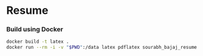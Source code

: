 # Resume

### Build using Docker

```sh
docker build -t latex .
docker run --rm -i -v "$PWD":/data latex pdflatex sourabh_bajaj_resume.tex
```
